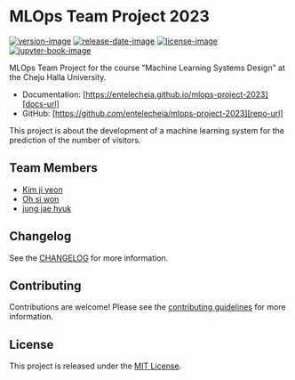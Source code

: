 # MLOps Team Project 2023


[![version-image]][release-url]
[![release-date-image]][release-url]
[![license-image]][license-url]
[![jupyter-book-image]][docs-url]

<!-- Links: -->
[pypi-image]: https://img.shields.io/pypi/v/mlops-project-2023
[license-image]: https://img.shields.io/github/license/entelecheia/mlops-project-2023
[license-url]: https://github.com/entelecheia/mlops-project-2023/blob/main/LICENSE
[version-image]: https://img.shields.io/github/v/release/entelecheia/mlops-project-2023?sort=semver
[release-date-image]: https://img.shields.io/github/release-date/entelecheia/mlops-project-2023
[release-url]: https://github.com/entelecheia/mlops-project-2023/releases
[jupyter-book-image]: https://jupyterbook.org/en/stable/_images/badge.svg

[repo-url]: https://github.com/entelecheia/mlops-project-2023
[pypi-url]: https://pypi.org/project/mlops-project-2023
[docs-url]: https://entelecheia.github.io/mlops-project-2023
[changelog]: https://github.com/entelecheia/mlops-project-2023/blob/main/CHANGELOG.md
[contributing guidelines]: https://github.com/entelecheia/mlops-project-2023/blob/main/CONTRIBUTING.md
<!-- Links: -->

MLOps Team Project for the course "Machine Learning Systems Design" at the Cheju Halla University.

- Documentation: [https://entelecheia.github.io/mlops-project-2023][docs-url]
- GitHub: [https://github.com/entelecheia/mlops-project-2023][repo-url]


This project is about the development of a machine learning system for the prediction of the number of visitors.

## Team Members

- [Kim ji yeon](https://github.com/202021013)
- [Oh si won](https://github.com/siwon12)
- [jung jae hyuk](https://github.com/locle0324)

## Changelog

See the [CHANGELOG] for more information.

## Contributing

Contributions are welcome! Please see the [contributing guidelines] for more information.

## License

This project is released under the [MIT License][license-url].

